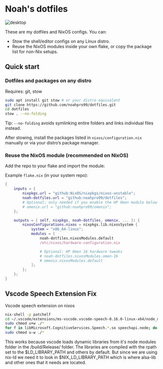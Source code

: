# Noah's dotfiles

<img alt="desktop" src="https://github.com/user-attachments/assets/2412edc3-df57-4efd-b11d-3500c75f7dac" />

These are my dotfiles and NixOS configs. You can:

- Stow the shell/editor configs on any Linux distro.
- Reuse the NixOS modules inside your own flake, or copy the package list for non-Nix setups.

## Quick start

### Dotfiles and packages on any distro

Requires: git, stow

```bash
sudo apt install git stow # or your distro equivalent
git clone https://github.com/noahpro99/dotfiles.git
cd dotfiles
stow . --no-folding
```

Tip: `--no-folding` avoids symlinking entire folders and links individual files instead.

After stowing, install the packages listed in `nixos/configuration.nix` manually or via your distro’s package manager.

### Reuse the NixOS module (recommended on NixOS)

Add the repo to your flake and import the module:

Example `flake.nix` (in your system repo):

```nix
{
	inputs = {
		nixpkgs.url = "github:NixOS/nixpkgs/nixos-unstable";
		noah-dotfiles.url = "github:noahpro99/dotfiles";
		# Optional: only needed if you enable the HP Omen module below
		# omenix.url = "github:noahpro99/omenix";
	};

	outputs = { self, nixpkgs, noah-dotfiles, omenix, ... }: {
		nixosConfigurations.nixos = nixpkgs.lib.nixosSystem {
			system = "x86_64-linux";
			modules = [
				noah-dotfiles.nixosModules.default
				/etc/nixos/hardware-configuration.nix

				# Optional: HP Omen 16 hardware tweaks
				# noah-dotfiles.nixosModules.omen-16
				# omenix.nixosModules.default
			];
		};
	};
}
```

## Vscode Speech Extension Fix

Vscode speech extension on nixos

```bash
nix-shell -p patchelf
cd ~/.vscode/extensions/ms-vscode.vscode-speech-0.16.0-linux-x64/node_modules/\@vscode/node-speech/build/Release/
sudo chmod u+w ./*
for f in libMicrosoft.CognitiveServices.Speech.*.so speechapi.node; do patchelf "$f" --add-rpath "$NIX_LD_LIBRARY_PATH"; done
sudo chmod u-w ./*
```

This works because vscode loads dynamic libraries from it's node modules folder in the /build/Release/ folder. The libraries are compiled with the rpath set to the $LD_LIBRARY_PATH and others by default. But since we are using nix-ld we need it to look in $NIX_LD_LIBRARY_PATH which is where alsa-lib and other ones that it needs are located.
